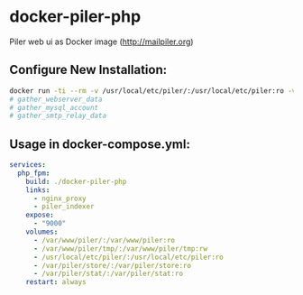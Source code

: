 # docker-piler-php
Piler web ui as Docker image (http://mailpiler.org)

## Configure New Installation:
```bash
docker run -ti --rm -v /usr/local/etc/piler/:/usr/local/etc/piler:ro -v /var/www/piler/:/var/www/piler:rw,Z heri16/piler-php
# gather_webserver_data
# gather_mysql_account
# gather_smtp_relay_data
```

## Usage in docker-compose.yml:
```yaml
services:
  php_fpm:
    build: ./docker-piler-php
    links:
      - nginx_proxy
      - piler_indexer
    expose:
      - "9000"
    volumes:
      - /var/www/piler/:/var/www/piler:ro
      - /var/www/piler/tmp/:/var/www/piler/tmp:rw
      - /usr/local/etc/piler/:/usr/local/etc/piler:ro
      - /var/piler/store/:/var/piler/store:ro
      - /var/piler/stat/:/var/piler/stat:ro
    restart: always
```
